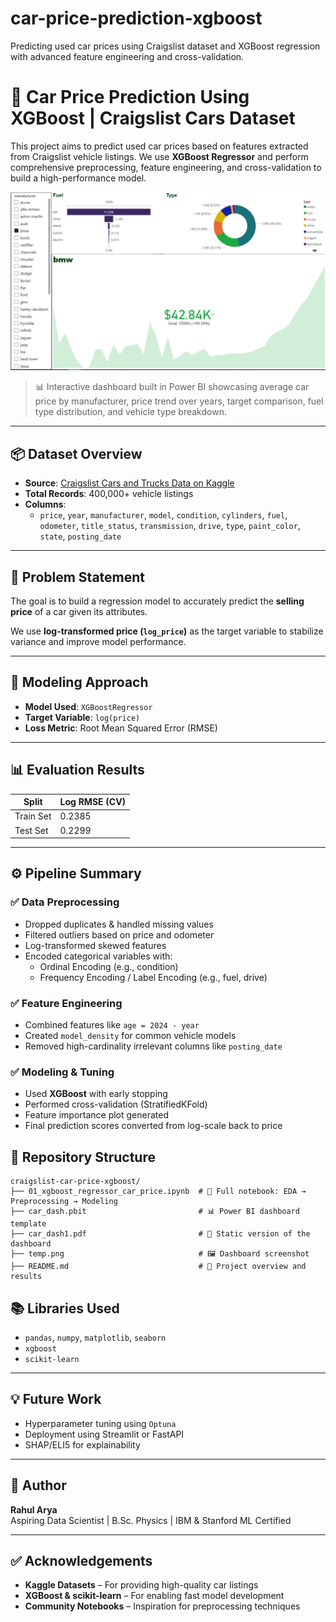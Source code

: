 # car-price-prediction-xgboost
Predicting used car prices using Craigslist dataset and XGBoost regression with advanced feature engineering and cross-validation.

# 🚗 Car Price Prediction Using XGBoost | Craigslist Cars Dataset

This project aims to predict used car prices based on features extracted from Craigslist vehicle listings. We use **XGBoost Regressor** and perform comprehensive preprocessing, feature engineering, and cross-validation to build a high-performance model.


![Dashboard](temp.png)
>📊 Interactive dashboard built in Power BI showcasing average car price by manufacturer, price trend over years, target comparison, fuel type distribution, and vehicle type breakdown.

---

## 📦 Dataset Overview

- **Source**: [Craigslist Cars and Trucks Data on Kaggle](https://www.kaggle.com/datasets/austinreese/craigslist-carstrucks-data)
- **Total Records**: 400,000+ vehicle listings
- **Columns**:
  - `price`, `year`, `manufacturer`, `model`, `condition`, `cylinders`, `fuel`, `odometer`, `title_status`, `transmission`, `drive`, `type`, `paint_color`, `state`, `posting_date`

---

## 🎯 Problem Statement

The goal is to build a regression model to accurately predict the **selling price** of a car given its attributes.

We use **log-transformed price (`log_price`)** as the target variable to stabilize variance and improve model performance.

---

## 🧠 Modeling Approach

- **Model Used**: `XGBoostRegressor`
- **Target Variable**: `log(price)`
- **Loss Metric**: Root Mean Squared Error (RMSE)

---

## 📊 Evaluation Results

| Split      | Log RMSE (CV) |
|------------|---------------|
| Train Set  | 0.2385        |
| Test Set   | 0.2299        |

---

## ⚙️ Pipeline Summary

### ✅ Data Preprocessing
- Dropped duplicates & handled missing values
- Filtered outliers based on price and odometer
- Log-transformed skewed features
- Encoded categorical variables with:
  - Ordinal Encoding (e.g., condition)
  - Frequency Encoding / Label Encoding (e.g., fuel, drive)

### ✅ Feature Engineering
- Combined features like `age = 2024 - year`
- Created `model_density` for common vehicle models
- Removed high-cardinality irrelevant columns like `posting_date`

### ✅ Modeling & Tuning
- Used **XGBoost** with early stopping
- Performed cross-validation (StratifiedKFold)
- Feature importance plot generated
- Final prediction scores converted from log-scale back to price

## 📁 Repository Structure
```
craigslist-car-price-xgboost/
├── 01_xgboost_regressor_car_price.ipynb  # 📓 Full notebook: EDA → Preprocessing → Modeling
├── car_dash.pbit                         # 📊 Power BI dashboard template
├── car_dash1.pdf                         # 📄 Static version of the dashboard
├── temp.png                              # 🖼 Dashboard screenshot
├── README.md                             # 📘 Project overview and results

```

## 📚 Libraries Used

- `pandas`, `numpy`, `matplotlib`, `seaborn`
- `xgboost`
- `scikit-learn`

---

## 💡 Future Work

- Hyperparameter tuning using `Optuna`
- Deployment using Streamlit or FastAPI
- SHAP/ELI5 for explainability

---

## 👤 Author

**Rahul Arya**  
Aspiring Data Scientist | B.Sc. Physics | IBM & Stanford ML Certified  


---

## ✅ Acknowledgements

- **Kaggle Datasets** – For providing high-quality car listings  
- **XGBoost & scikit-learn** – For enabling fast model development  
- **Community Notebooks** – Inspiration for preprocessing techniques  

